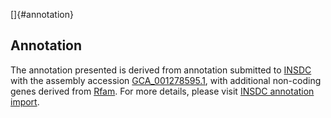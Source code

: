 []{#annotation}

Annotation
----------

The annotation presented is derived from annotation submitted to
[INSDC](http://www.insdc.org) with the assembly accession
[GCA\_001278595.1](http://www.ebi.ac.uk/ena/data/view/GCA_001278595.1),
with additional non-coding genes derived from
[Rfam](http://rfam.xfam.org/). For more details, please visit [INSDC
annotation
import](http://ensemblgenomes.org/info/data/insdc_annotation).
